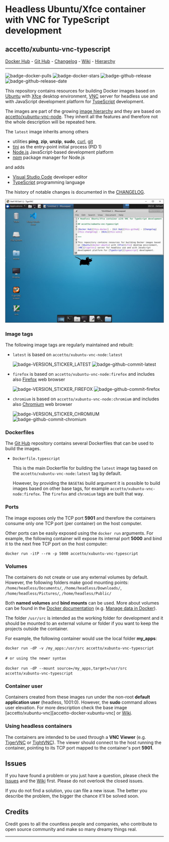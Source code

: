 # Headless Ubuntu/Xfce container with VNC for TypeScript development

## accetto/xubuntu-vnc-typescript

[Docker Hub][this-docker] - [Git Hub][this-github] - [Changelog][this-changelog] - [Wiki][this-wiki] - [Hierarchy][this-wiki-image-hierarchy]

***

![badge-docker-pulls][badge-docker-pulls]
![badge-docker-stars][badge-docker-stars]
![badge-github-release][badge-github-release]
![badge-github-release-date][badge-github-release-date]

This repository contains resources for building Docker images based on [Ubuntu][docker-ubuntu] with [Xfce][xfce] desktop environment, [VNC][tigervnc] server for headless use and with JavaScript development platform for [TypeScript][typescript] development.

The images are part of the growing [image hierarchy][this-wiki-image-hierarchy] and they are based on [accetto/xubuntu-vnc-node][accetto-docker-xubuntu-vnc-node]. They inherit all the features and therefore not the whole description will be repeated here.

The `latest` image inherits among others

- utilities **ping**, **zip**, **unzip**, **sudo**, [curl][curl], [git][git]
- [tini][tini] as the entry-point initial process (PID 1)
- [Node.js][nodejs] JavaScript-based development platform
- [npm][npm] package manager for Node.js

and adds

- [Visual Studio Code][vscode] developer editor
- [TypeScript][typescript] programming language

The history of notable changes is documented in the [CHANGELOG][this-changelog].

![container-screenshot][this-screenshot-container]

### Image tags

The following image tags are regularly maintained and rebuilt:

- `latest` is based on `accetto/xubuntu-vnc-node:latest`

    ![badge-VERSION_STICKER_LATEST][badge-VERSION_STICKER_LATEST]
    ![badge-github-commit-latest][badge-github-commit-latest]

- `firefox` is based on `accetto/xubuntu-vnc-node:firefox` and includes also [Firefox][firefox] web browser

    ![badge-VERSION_STICKER_FIREFOX][badge-VERSION_STICKER_FIREFOX]
    ![badge-github-commit-firefox][badge-github-commit-firefox]

- `chromium` is based on `accetto/xubuntu-vnc-node:chromium` and includes also [Chromium][chromium] web browser

    ![badge-VERSION_STICKER_CHROMIUM][badge-VERSION_STICKER_CHROMIUM]
    ![badge-github-commit-chromium][badge-github-commit-chromium]

### Dockerfiles

The [Git Hub][this-github-xubuntu-vnc-typescript] repository contains several Dockerfiles that can be used to build the images.

- `Dockerfile.typescript`  
  
  This is the main Dockerfile for building the `latest` image tag based on the `accetto/xubuntu-vnc-node:latest` tag by default.

  However, by providing the `BASETAG` build argument it is possible to build images based on other base tags, for example `accetto/xubuntu-vnc-node:firefox`. The `firefox` and `chromium` tags are built that way.

### Ports

The image exposes only the TCP port **5901** and therefore the containers consume only one TCP port (per container) on the host computer.

Other ports can be easily exposed using the `docker run` arguments. For example, the following container will expose its internal port **5000** and bind it to the next free TCP port on the host computer:

```shell
docker run -itP --rm -p 5000 accetto/xubuntu-vnc-typescript
```

### Volumes

The containers do not create or use any external volumes by default. However, the following folders make good mounting points: `/home/headless/Documents/`, `/home/headless/Downloads/`, `/home/headless/Pictures/`, `/home/headless/Public/`

Both **named volumes** and **bind mounts** can be used. More about volumes can be found in the [Docker documentation][docker-doc] (e.g. [Manage data in Docker][docker-doc-managing-data]).

The folder `/usr/src` is intended as the working folder for development and it should be mounted to an external volume or folder if you want to keep the projects outside the container.

For example, the following container would use the local folder **my_apps**:

```shell
docker run -dP -v /my_apps:/usr/src accetto/xubuntu-vnc-typescript

# or using the newer syntax

docker run -dP --mount source=/my_apps,target=/usr/src accetto/xubuntu-vnc-typescript
```

### Container user

Containers created from these images run under the non-root **default application user** (headless, 1001:0). However, the **sudo** command allows user elevation. For more description check the base image [accetto/xubuntu-vnc][accetto-docker-xubuntu-vnc] or [Wiki][this-wiki].

### Using headless containers

The containers are intended to be used through a **VNC Viewer** (e.g. [TigerVNC][tigervnc] or [TightVNC][tightvnc]). The viewer should connect to the host running the container, pointing to its TCP port mapped to the container's port **5901**.

## Issues

If you have found a problem or you just have a question, please check the [Issues][this-issues] and the [Wiki][this-wiki] first. Please do not overlook the closed issues.

If you do not find a solution, you can file a new issue. The better you describe the problem, the bigger the chance it'll be solved soon.

## Credits

Credit goes to all the countless people and companies, who contribute to open source community and make so many dreamy things real.

***

[this-docker]: https://hub.docker.com/r/accetto/xubuntu-vnc-typescript
[this-github-xubuntu-vnc-typescript]: https://github.com/accetto/xubuntu-vnc/tree/master/docker/xubuntu-vnc-typescript

[this-github]: https://github.com/accetto/xubuntu-vnc/
[this-changelog]: https://github.com/accetto/xubuntu-vnc/blob/master/CHANGELOG.md

[this-wiki]: https://github.com/accetto/xubuntu-vnc/wiki
[this-wiki-image-hierarchy]: https://github.com/accetto/xubuntu-vnc/wiki/Image-hierarchy

[this-issues]: https://github.com/accetto/xubuntu-vnc/issues

[this-screenshot-container]: https://raw.githubusercontent.com/accetto/xubuntu-vnc/master/docker/xubuntu-vnc-typescript/xubuntu-vnc-typescript.jpg

[accetto-docker-xubuntu-vnc-node]: https://hub.docker.com/r/accetto/xubuntu-vnc-node

[docker-doc]: https://docs.docker.com/
[docker-doc-managing-data]: https://docs.docker.com/storage/

[docker-ubuntu]: https://hub.docker.com/_/ubuntu/
[tigervnc]: http://tigervnc.org
[tightvnc]: http://www.tightvnc.com
[tini]: https://github.com/krallin/tini
[xfce]: http://www.xfce.org

[chromium]: https://www.chromium.org/Home
[curl]: http://manpages.ubuntu.com/manpages/bionic/man1/curl.1.html
[firefox]: https://www.mozilla.org
[git]: https://git-scm.com/
[nodejs]: https://nodejs.org/en/
[npm]: https://www.npmjs.com/
[typescript]: https://www.typescriptlang.org/
[vscode]: https://code.visualstudio.com/

<!-- docker badges -->

[badge-docker-pulls]: https://badgen.net/docker/pulls/accetto/xubuntu-vnc-typescript?icon=docker&label=pulls

[badge-docker-stars]: https://badgen.net/docker/stars/accetto/xubuntu-vnc-typescript?icon=docker&label=stars

<!-- github badges -->

[badge-github-release]: https://badgen.net/github/release/accetto/xubuntu-vnc?icon=github&label=release

[badge-github-release-date]: https://img.shields.io/github/release-date/accetto/xubuntu-vnc?logo=github

<!-- latest tag badges -->

[badge-VERSION_STICKER_LATEST]: https://badgen.net/badge/version%20sticker/ubuntu18.04.3-node10.16.3-npm6.9.0-code1.39.1-tsc3.6.4/blue

[badge-github-commit-latest]: https://images.microbadger.com/badges/commit/accetto/xubuntu-vnc-typescript.svg

<!-- chromium tag badges -->

[badge-VERSION_STICKER_CHROMIUM]: https://badgen.net/badge/version%20sticker/ubuntu18.04.3-node10.16.3-npm6.9.0-code1.39.1-tsc3.6.4-chromium77.0.3865.90/blue

[badge-github-commit-chromium]: https://images.microbadger.com/badges/commit/accetto/xubuntu-vnc-typescript:chromium.svg

<!-- firefox tag badges -->

[badge-VERSION_STICKER_FIREFOX]: https://badgen.net/badge/version%20sticker/ubuntu18.04.3-node10.16.3-npm6.9.0-code1.39.1-tsc3.6.4-firefox69.0.2/blue

[badge-github-commit-firefox]: https://images.microbadger.com/badges/commit/accetto/xubuntu-vnc-typescript:firefox.svg
